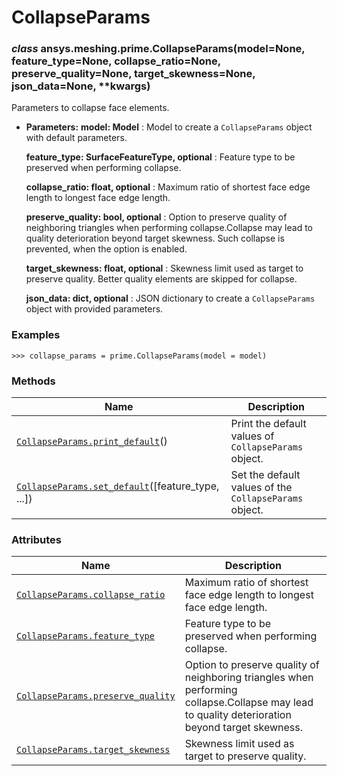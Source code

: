 # CollapseParams

<a id="ansys.meshing.prime.CollapseParams"></a>

### *class* ansys.meshing.prime.CollapseParams(model=None, feature_type=None, collapse_ratio=None, preserve_quality=None, target_skewness=None, json_data=None, \*\*kwargs)

Parameters to collapse face elements.

* **Parameters:**
  **model: Model**
  : Model to create a `CollapseParams` object with default parameters.

  **feature_type: SurfaceFeatureType, optional**
  : Feature type to be preserved when performing collapse.

  **collapse_ratio: float, optional**
  : Maximum ratio of shortest face edge length to longest face edge length.

  **preserve_quality: bool, optional**
  : Option to preserve quality of neighboring triangles when performing collapse.Collapse may lead to quality deterioration beyond target skewness. Such collapse is prevented, when the option is enabled.

  **target_skewness: float, optional**
  : Skewness limit used as target to preserve quality. Better quality elements are skipped for collapse.

  **json_data: dict, optional**
  : JSON dictionary to create a `CollapseParams` object with provided parameters.

### Examples

```pycon
>>> collapse_params = prime.CollapseParams(model = model)
```

<!-- !! processed by numpydoc !! -->

### Methods

| Name | Description |
|-------------------------------------------------------------------------------------------------------------------------------------------------------|--------------------------------------------------------|
| [`CollapseParams.print_default`](ansys.meshing.prime.CollapseParams.print_default.md#ansys.meshing.prime.CollapseParams.print_default)()              | Print the default values of `CollapseParams` object.   |
| [`CollapseParams.set_default`](ansys.meshing.prime.CollapseParams.set_default.md#ansys.meshing.prime.CollapseParams.set_default)([feature_type, ...]) | Set the default values of the `CollapseParams` object. |

### Attributes

| Name | Description |
|-------------------------------------------------------------------------------------------------------------------------------------------------|-------------------------------------------------------------------------------------------------------------------------------------------------|
| [`CollapseParams.collapse_ratio`](ansys.meshing.prime.CollapseParams.collapse_ratio.md#ansys.meshing.prime.CollapseParams.collapse_ratio)       | Maximum ratio of shortest face edge length to longest face edge length.                                                                         |
| [`CollapseParams.feature_type`](ansys.meshing.prime.CollapseParams.feature_type.md#ansys.meshing.prime.CollapseParams.feature_type)             | Feature type to be preserved when performing collapse.                                                                                          |
| [`CollapseParams.preserve_quality`](ansys.meshing.prime.CollapseParams.preserve_quality.md#ansys.meshing.prime.CollapseParams.preserve_quality) | Option to preserve quality of neighboring triangles when performing collapse.Collapse may lead to quality deterioration beyond target skewness. |
| [`CollapseParams.target_skewness`](ansys.meshing.prime.CollapseParams.target_skewness.md#ansys.meshing.prime.CollapseParams.target_skewness)    | Skewness limit used as target to preserve quality.                                                                                              |
<!-- vale on -->